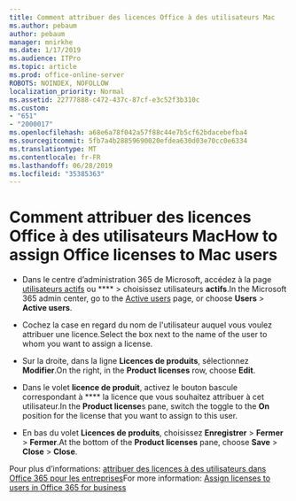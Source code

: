 ```yaml
---
title: Comment attribuer des licences Office à des utilisateurs Mac
ms.author: pebaum
author: pebaum
manager: mnirkhe
ms.date: 1/17/2019
ms.audience: ITPro
ms.topic: article
ms.prod: office-online-server
ROBOTS: NOINDEX, NOFOLLOW
localization_priority: Normal
ms.assetid: 22777888-c472-437c-87cf-e3c52f3b310c
ms.custom:
- "651"
- "2000017"
ms.openlocfilehash: a68e6a78f042a57f88c44e7b5cf62bdacebefba4
ms.sourcegitcommit: 5fb7a4b28859690020efdea630d03e70cc0e6334
ms.translationtype: MT
ms.contentlocale: fr-FR
ms.lasthandoff: 06/28/2019
ms.locfileid: "35385363"
---
```

# <a name="how-to-assign-office-licenses-to-mac-users"></a><span data-ttu-id="42de3-102">Comment attribuer des licences Office à des utilisateurs Mac</span><span class="sxs-lookup"><span data-stu-id="42de3-102">How to assign Office licenses to Mac users</span></span>

- <span data-ttu-id="42de3-103">Dans le centre d’administration 365 de Microsoft, accédez à la page [utilisateurs actifs](https://go.microsoft.com/fwlink/p/?linkid=834822) ou \*\*\*\* \> choisissez utilisateurs **actifs**.</span><span class="sxs-lookup"><span data-stu-id="42de3-103">In the Microsoft 365 admin center, go to the [Active users](https://go.microsoft.com/fwlink/p/?linkid=834822) page, or choose **Users** \> **Active users**.</span></span>

- <span data-ttu-id="42de3-104">Cochez la case en regard du nom de l'utilisateur auquel vous voulez attribuer une licence.</span><span class="sxs-lookup"><span data-stu-id="42de3-104">Select the box next to the name of the user to whom you want to assign a license.</span></span>

- <span data-ttu-id="42de3-105">Sur la droite, dans la ligne **Licences de produits**, sélectionnez **Modifier**.</span><span class="sxs-lookup"><span data-stu-id="42de3-105">On the right, in the **Product licenses** row, choose **Edit**.</span></span>

- <span data-ttu-id="42de3-106">Dans le volet **licence de produit**, activez le bouton bascule correspondant à \*\*\*\* la licence que vous souhaitez attribuer à cet utilisateur.</span><span class="sxs-lookup"><span data-stu-id="42de3-106">In the **Product license**s pane, switch the toggle to the **On** position for the license that you want to assign to this user.</span></span>

- <span data-ttu-id="42de3-107">En bas du volet **Licences de produits**, choisissez **Enregistrer** \> **Fermer** \> **Fermer**.</span><span class="sxs-lookup"><span data-stu-id="42de3-107">At the bottom of the **Product licenses** pane, choose **Save** \> **Close** \> **Close**.</span></span>

<span data-ttu-id="42de3-108">Pour plus d’informations: [attribuer des licences à des utilisateurs dans Office 365 pour les entreprises](https://docs.microsoft.com/office365/admin/subscriptions-and-billing/assign-licenses-to-users)</span><span class="sxs-lookup"><span data-stu-id="42de3-108">For more information: [Assign licenses to users in Office 365 for business](https://docs.microsoft.com/office365/admin/subscriptions-and-billing/assign-licenses-to-users)</span></span>
  